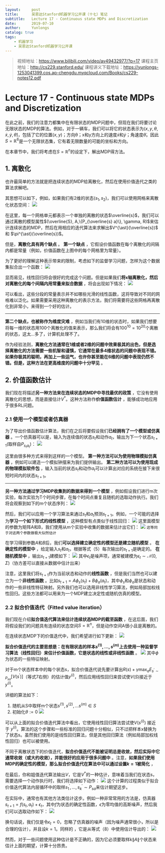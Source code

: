```yaml
---
layout:     post
title:      吴恩达Stanford机器学习公开课（十七）笔记
subtitle:   Lecture 17 - Continuous state MDPs and Discretization
date:       2019-07-10
author:     Yunlongs
catalog: true
tags:
    - 机器学习
    - 吴恩达Stanford机器学习公开课
---
```


>视频地址：https://www.bilibili.com/video/av49432977/?p=17
课程主页地址：http://cs229.stanford.edu/
课程讲义下载地址：https://yunlongs-1253041399.cos.ap-chengdu.myqcloud.com/Books/cs229-notes12.pdf


# Lecture 17 - Continuous state MDPs and Discretization

在此之前，我们的注意力都集中在有限状态的MDP问题中，但现在我们将要讨论无限状态的MDP的算法。例如，对于一辆车，我们可以将它的状态表示为$(x, y, \theta, \dot{x}, \dot{y}, \dot{\theta})$，包括了它的位置$(x,y)$；方向θ；x和y方向上的速度$\dot{x}$和$\dot{y}$；角速度$\dot{θ}$。因此$S=\mathbb{R}^{6}$是一个无限状态集，它有着无限数量的可能的坐标和方向。

在本章节中，我们将考虑在$S=\mathbb{R}^{n}$的设定下，解出MDP得方法。

## 1. 离散化
也许最简单的方法就是把连续状态的MDP给离散化，然后在使用价值迭代之类的算法求解吧。

其思想可以如下，例如，如果我们有2维的状态$(s_{1}, s_{2})$，我们可以使用网格来离散化状态空间：
![](https://yunlongs-1253041399.cos.ap-chengdu.myqcloud.com/image/Stanford/lecture-17-1.jpg)

在这里，每一个网格单元都表示一个单独的离散的状态$\overline{s}$，我们可以通过离散的模型属性$(\overline{S}, A,\{P_{\overline{s} a}\}, \gamma, R)$来估计连续状态的MDP，然后在用相应的迭代算法来求解出$V^{\ast}(\overline{s})$ 和 $\pi^{\ast}(\overline{s})$。

但是，**离散化具有两个缺点** 。
**第一个缺点** ，它假设价值函数在每个离散化的间隔内都是常量（例如，价值函数在上图中的每个网格里为常量）。

为了更好的理解这种表示带来的限制，考虑如下的监督学习问题，怎样为这个数据集拟合出一个函数：
![](https://yunlongs-1253041399.cos.ap-chengdu.myqcloud.com/image/Stanford/lecture-17-2.jpg)

显而易见，线性回归将会很好的完成这个问题。但是如果我们**将x轴离散化，然后对离散化的每个间隔内用常量来拟合数据** ，将会出现如下情况：
![](https://yunlongs-1253041399.cos.ap-chengdu.myqcloud.com/image/Stanford/lecture-17-3.jpg)

可以看出，这些分段的常量表示并不如哪些光滑的线性函数，这将导致对不同的网格难以泛化。如果需要采用这种离散化的表示方法，我们将需要将这些网格再离散化到非常小，来得到一个好的估计。

--- 
**第二个缺点，也被称作为维度灾难** ，例如当我们有10维的状态时，如果我们想要将每一维的状态用100个离散化的值来表示，那么我们将会有$100^{10}=10^{20}$个离散的状态，这太...多了，计算机处理不了。

作为经验法则，**离散化方法通常在1维或者2维的问题中效果极其的出色，但是选择离散化的方法需要一些机智和谨慎，它通常在最多4维状态的问题中表现不错。如果你极其的聪明，再加上一些运气，也许你甚至能在6维的问题中表现仍然不错。但是，这种方法在更高维度的问题中十分罕见** 。

## 2. 价值函数估计

我们现在将描述**另一种方法来在连续状态的MDP中寻找最优的政策** ，它没有使用离散化的思想，而是直接估计$V^{*}$。这种方法称作**价值函数估计** ，能够成功地应用于很多RL问题。

### 2.1 使用一个模型或者仿真器
为了导出价值函数估计算法，我们在之后将要假设我们**已经拥有了一个模型或仿真器** 。一个仿真器可以是，输入为连续值的状态$s_t$和动作$a_t$，输出为下一个状态$s_{t+1}$(取样自$P_{s_{t} a_{t}}$)：
![](https://yunlongs-1253041399.cos.ap-chengdu.myqcloud.com/image/Stanford/lecture-17-4.jpg)

这里由很多种方式来得到这样的一个模型。
**第一种方法可以为使用物理模拟仿真器** ，例如可以建造一个模拟钟摆来为我们提供输出。
**第二种方法可以为使用现成的物理模拟软件包** ，输入当前的状态$s_t$和动作$a_t$可以计算出对应的系统在接下来很短时间内的状态$s_{t+1}$。

----

**另一种方法通过学习MDP收集到的数据来得到一个模型** ，例如假设我们进行m次实验，每次实验为T个时间步骤，在每个时间点重复且随机的选取动作执行。我们将会观察到如下的m个状态序列：
![](https://yunlongs-1253041399.cos.ap-chengdu.myqcloud.com/image/Stanford/lecture-17-5.jpg)

然后，我们可以应用一个学习算法来通过$s_t$和$a_t$预测$s_{t+1}$。例如，一个可能的选择为**学习一个如下形式的线性模型** ，这种模型有点类似于线性回归：
![](https://yunlongs-1253041399.cos.ap-chengdu.myqcloud.com/image/Stanford/lecture-17-6.jpg)
这里面模型的参数为矩阵A和B，我们使用从m个实验中收集的数据来估计出它们：
![](https://yunlongs-1253041399.cos.ap-chengdu.myqcloud.com/image/Stanford/lecture-17-7.jpg)
`这等同于对这两个参数做极大似然估计`

在学习得到参数$A$和$B$后，我们**可以选择建立确定性的模型还是建立随机模型** 。
**在确定性的模型中** ，给定输入$s_t$和$a_t$，根据等式（5）每次输出的$s_{t+1}$是确定的。
**在随机模型中** ，输出$s_{t+1}$建模如下：
![](https://yunlongs-1253041399.cos.ap-chengdu.myqcloud.com/image/Stanford/lecture-17-8.jpg)
其中$\epsilon_{t}$是噪声项，通常被建模为$\epsilon_{t} \sim \mathcal{N}(0, \Sigma)$（协方差可以直接从数据中估计出来）

注意，这里我们将$s_{t+1}$作为当前状态和动作的**线性函数** ，但是我们当然也可以建立为一个**非线性函数** 。比如$s_{t+1}=A \phi_{s}(s_{t})+B \phi_{a}(a_{t})$，其中$\phi_{s}$和$\phi_{a}$是状态和动作的一些非线性特征映射。另外我们也可以选用非线性学习算法，例如局部加权线性回归。这些方法都可以用来为一个MDP建立决定性或随机仿真的模型。

### 2.2 拟合价值迭代（Fitted value iteration）

我们现在介绍**拟合值迭代算法来估计连续状态MDP的截至函数** ，在这后面，我们将假设我们的问题具有连续的状态空间$S=\mathbb{R}^{n}$，但是动作空间A很小且是离散的。

在连续状态MDP下的价值迭代中，我们希望进行如下更新：
![](https://yunlongs-1253041399.cos.ap-chengdu.myqcloud.com/image/Stanford/lecture-17-9.jpg)

**拟合价值迭代的主要思想是：在有限状态的样本$s^{(1)}, \ldots, s^{(m)}$上去使用一种监督学习算法（线性回归）来估计价值函数，它是状态的线性或非线性函数** 。
![](https://yunlongs-1253041399.cos.ap-chengdu.myqcloud.com/image/Stanford/lecture-17-10.jpg)
其中$\phi$为状态的一些特征映射。

对于m个状态样本中的每个状态s，拟合价值迭代说先要计算出$R(s)+\gamma \max_a E_{s^{\prime} \sim P_{s a}}[V(s^{\prime})]$（等式7右侧）的估计值$y^{(i)}$，然后应用线性回归来尝试使$V(S)$接近于$y^{(i)}$。

详细的算法如下：
1. 随机从S中取样m个状态$s^{(1)}, s^{(2)}, \ldots s^{(m)} \in S$
2. 初始化$\theta :=0$
![](https://yunlongs-1253041399.cos.ap-chengdu.myqcloud.com/image/Stanford/lecture-17-11.jpg)

可以从上面的拟合价值迭代算法中看出，它使用线性回归算法尝试使$V(s^{(i)})$ 接近于 $y^{(i)}$。算法的这个步骤和一些标准的回归问题十分相似，只不过把样本x替换为了状态s。虽然我们使用的是线性回归算法，但是其他回归算法（例如局部加权线性回归）也可以被使用。

不同于离散状态下的价值迭代，**拟合价值迭代不能被证明总是收敛，然后实际中它通常收敛（或大约收敛），并能很好的应用于很多问题中** 。注意，**如果我们使用MDP的确定性的模型，那么拟合价值迭代在算法中可以通过设置$k=1$被简化** ，

在最后，你和姐值迭代算法输出$V$，它是$V^{*}$的一种估计，意味着当我们在状态s，需要选择一个动作执行时，我们将选择如下动作：
![](https://yunlongs-1253041399.cos.ap-chengdu.myqcloud.com/image/Stanford/lecture-17-12.jpg)
这个计算的过程类似于拟合价值迭代算法内层循环中的取样$s_{1}^{\prime}, \ldots, s_{k}^{\prime} \sim P_{s a}$来估计期望这步。

在实际中，通常也有其他方法类估计这步。例如一种非常常用的方法是，仿真器$s_{t+1} = f(s_{t}, a_{t})+\epsilon_{t}$，其中$f$为状态的确定性函数，$\epsilon$为零均值的高斯噪声，然后我们可以选取动作如下：
![](https://yunlongs-1253041399.cos.ap-chengdu.myqcloud.com/image/Stanford/lecture-17-13.jpg)

换句话说，我们仅是令$\epsilon_{t}=0$，忽略了仿真器的噪声（因为噪声通常很小，所以是合理的估计），并且设$k=1$。同样的 ，它是从等式（8）中使用估计导出的：
![](https://yunlongs-1253041399.cos.ap-chengdu.myqcloud.com/image/Stanford/lecture-17-14.jpg)

然而，对于一些问题使用这种估计是不正确的，因为它必须要取样$k\|A\|$个状态来估计上面的期望，计算十分昂贵。

